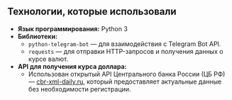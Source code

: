 ## Технологии, которые использовали

- **Язык программирования:** Python 3
- **Библиотеки:**
  - `python-telegram-bot` — для взаимодействия с Telegram Bot API.
  - `requests` — для отправки HTTP-запросов и получения данных о курсе валют.
- **API для получения курса доллара:**
  - Использован открытый API Центрального банка России (ЦБ РФ) — [cbr-xml-daily.ru](https://www.cbr-xml-daily.ru/daily_json.js), который предоставляет актуальные данные без необходимости регистрации.
